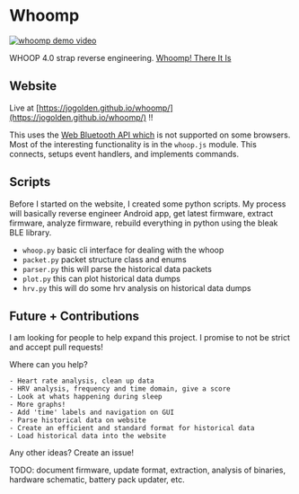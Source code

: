 # Whoomp

[![whoomp demo video](https://img.youtube.com/vi/wjk0XNbbfKQ/0.jpg)](https://www.youtube.com/watch?v=wjk0XNbbfKQ)

WHOOP 4.0 strap reverse engineering. [Whoomp! There It Is](https://www.youtube.com/watch?v=Z-FPimCmbX8)

## Website

Live at [https://jogolden.github.io/whoomp/](https://jogolden.github.io/whoomp/) !!

This uses the [Web Bluetooth API which](https://developer.mozilla.org/en-US/docs/Web/API/Web_Bluetooth_API) is not supported on some browsers.
Most of the interesting functionality is in the `whoop.js` module. This connects, setups event handlers, and implements commands.

## Scripts

Before I started on the website, I created some python scripts. My process will basically reverse engineer Android app, get latest firmware, extract firmware, analyze firmware, rebuild everything in python using the bleak BLE library.
- `whoop.py` basic cli interface for dealing with the whoop
- `packet.py` packet structure class and enums
- `parser.py` this will parse the historical data packets
- `plot.py` this can plot historical data dumps
- `hrv.py` this will do some hrv analysis on historical data dumps

## Future + Contributions

I am looking for people to help expand this project. I promise to not be strict and accept pull requests!

Where can you help?
```
- Heart rate analysis, clean up data
- HRV analysis, frequency and time domain, give a score
- Look at whats happening during sleep
- More graphs!
- Add 'time' labels and navigation on GUI
- Parse historical data on website
- Create an efficient and standard format for historical data
- Load historical data into the website
```
Any other ideas? Create an issue!

TODO: document firmware, update format, extraction, analysis of binaries, hardware schematic, battery pack updater, etc.
